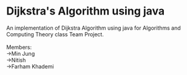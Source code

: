 # Dijkstra's Algorithm using java
An implementation of Dijkstra Algorithm using java for Algorithms and Computing Theory class Team Project.
<br>
<br>
Members:
<br>
->Min Jung
<br>
->Nitish 
<br>
->Farham Khademi
<br>
